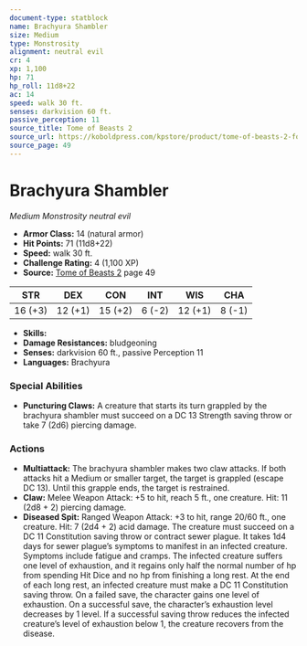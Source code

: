 ```yaml
---
document-type: statblock
name: Brachyura Shambler
size: Medium
type: Monstrosity
alignment: neutral evil
cr: 4
xp: 1,100
hp: 71
hp_roll: 11d8+22
ac: 14
speed: walk 30 ft.
senses: darkvision 60 ft. 
passive_perception: 11
source_title: Tome of Beasts 2
source_url: https://koboldpress.com/kpstore/product/tome-of-beasts-2-for-5th-edition
source_page: 49
---
```


# Brachyura Shambler

*Medium* *Monstrosity* *neutral evil*

- **Armor Class:** 14 (natural armor)
- **Hit Points:** 71 (11d8+22)
- **Speed:** walk 30 ft.
- **Challenge Rating:** 4 (1,100 XP)
- **Source:** [Tome of Beasts 2](https://koboldpress.com/kpstore/product/tome-of-beasts-2-for-5th-edition) page 49

| STR | DEX | CON | INT | WIS | CHA |
| --- | --- | --- | --- | --- | --- |
| 16 (+3) | 12 (+1) | 15 (+2) | 6 (-2) | 12 (+1) | 8 (-1) |

- **Skills:** 
- **Damage Resistances:** bludgeoning
- **Senses:** darkvision 60 ft., passive Perception 11
- **Languages:** Brachyura

### Special Abilities

- **Puncturing Claws:** A creature that starts its turn grappled by the brachyura shambler must succeed on a DC 13 Strength saving throw or take 7 (2d6) piercing damage.

### Actions

- **Multiattack:** The brachyura shambler makes two claw attacks. If both attacks hit a Medium or smaller target, the target is grappled (escape DC 13). Until this grapple ends, the target is restrained.
- **Claw:** Melee Weapon Attack: +5 to hit, reach 5 ft., one creature. Hit: 11 (2d8 + 2) piercing damage.
- **Diseased Spit:** Ranged Weapon Attack: +3 to hit, range 20/60 ft., one creature. Hit: 7 (2d4 + 2) acid damage. The creature must succeed on a DC 11 Constitution saving throw or contract sewer plague. It takes 1d4 days for sewer plague’s symptoms to manifest in an infected creature. Symptoms include fatigue and cramps. The infected creature suffers one level of exhaustion, and it regains only half the normal number of hp from spending Hit Dice and no hp from finishing a long rest. At the end of each long rest, an infected creature must make a DC 11 Constitution saving throw. On a failed save, the character gains one level of exhaustion. On a successful save, the character’s exhaustion level decreases by 1 level. If a successful saving throw reduces the infected creature’s level of exhaustion below 1, the creature recovers from the disease.
